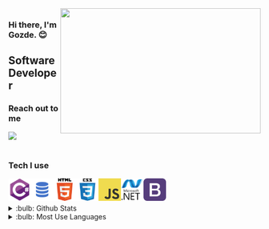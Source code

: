 <img src="https://media.giphy.com/media/Sm9AfJRiZofjlrkAAl/source.gif" align="right" width="400" height="250">

### Hi there, I'm Gozde. :blush:

## Software Developer

### Reach out to me 

[<img width="45" src="https://cdn.jsdelivr.net/npm/simple-icons@v8/icons/linkedin.svg" align="left" />][linkedin]

<br/>
<br/>

### Tech I use

<img src="https://raw.githubusercontent.com/devicons/devicon/master/icons/csharp/csharp-original.svg" alt="csharp" align="left" width="45" height="45">
<img src="https://raw.githubusercontent.com/github/explore/80688e429a7d4ef2fca1e82350fe8e3517d3494d/topics/sql/sql.png" align="left" width="45" height="45">
<img src="https://raw.githubusercontent.com/github/explore/80688e429a7d4ef2fca1e82350fe8e3517d3494d/topics/html/html.png" align="left" width="45" height="45">
<img src="https://raw.githubusercontent.com/github/explore/80688e429a7d4ef2fca1e82350fe8e3517d3494d/topics/css/css.png" align="left" width="45" height="45">
<img src="https://raw.githubusercontent.com/github/explore/80688e429a7d4ef2fca1e82350fe8e3517d3494d/topics/javascript/javascript.png" align="left" width="45" height="45">
<img src="https://raw.githubusercontent.com/devicons/devicon/master/icons/dot-net/dot-net-original-wordmark.svg" alt="dotnet" align="left" width="45" height="45">
<img src="https://raw.githubusercontent.com/github/explore/80688e429a7d4ef2fca1e82350fe8e3517d3494d/topics/bootstrap/bootstrap.png" align="left" width="45" height="45">

<br/>
<br/>
<br/>

<details>
<summary>:bulb: Github Stats</summary>
<img src="https://github-readme-stats.vercel.app/api?username=gozdekiyici&theme=radical">
</details>

<details>
<summary>:bulb: Most Use Languages</summary>
<img src="https://github-readme-stats.vercel.app/api/top-langs/?username=gozdekiyici&layout=compact">
</details>

[linkedin]: https://www.linkedin.com/in/gozde-kiyici/
